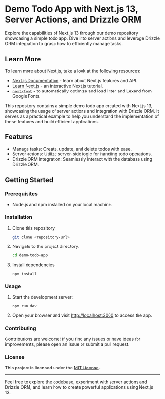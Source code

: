 # Demo Todo App with Next.js 13, Server Actions, and Drizzle ORM

Explore the capabilities of Next.js 13 through our demo repository showcasing a
simple todo app. Dive into server actions and leverage Drizzle ORM integration
to grasp how to efficiently manage tasks.

## Learn More

To learn more about Next.js, take a look at the following resources:

- [Next.js Documentation](https://nextjs.org/docs) - learn about Next.js
  features and API.
- [Learn Next.js](https://nextjs.org/learn) - an interactive Next.js tutorial.
- [`next/font`](https://nextjs.org/docs/basic-features/font-optimization) - to
  automatically optimize and load Inter and Lexend from Google Fonts.

This repository contains a simple demo todo app created with Next.js 13,
showcasing the usage of server actions and integration with Drizzle ORM. It
serves as a practical example to help you understand the implementation of these
features and build efficient applications.

## Features

- Manage tasks: Create, update, and delete todos with ease.
- Server actions: Utilize server-side logic for handling todo operations.
- Drizzle ORM integration: Seamlessly interact with the database using Drizzle
  ORM.

## Getting Started

### Prerequisites

- Node.js and npm installed on your local machine.

### Installation

1. Clone this repository:

   ```bash
   git clone <repository-url>
   ```

2. Navigate to the project directory:

   ```bash
   cd demo-todo-app
   ```

3. Install dependencies:
   ```bash
   npm install
   ```

### Usage

1. Start the development server:

   ```bash
   npm run dev
   ```

2. Open your browser and visit [http://localhost:3000](http://localhost:3000) to
   access the app.

### Contributing

Contributions are welcome! If you find any issues or have ideas for
improvements, please open an issue or submit a pull request.

### License

This project is licensed under the [MIT License](LICENSE).

---

Feel free to explore the codebase, experiment with server actions and Drizzle
ORM, and learn how to create powerful applications using Next.js 13.

